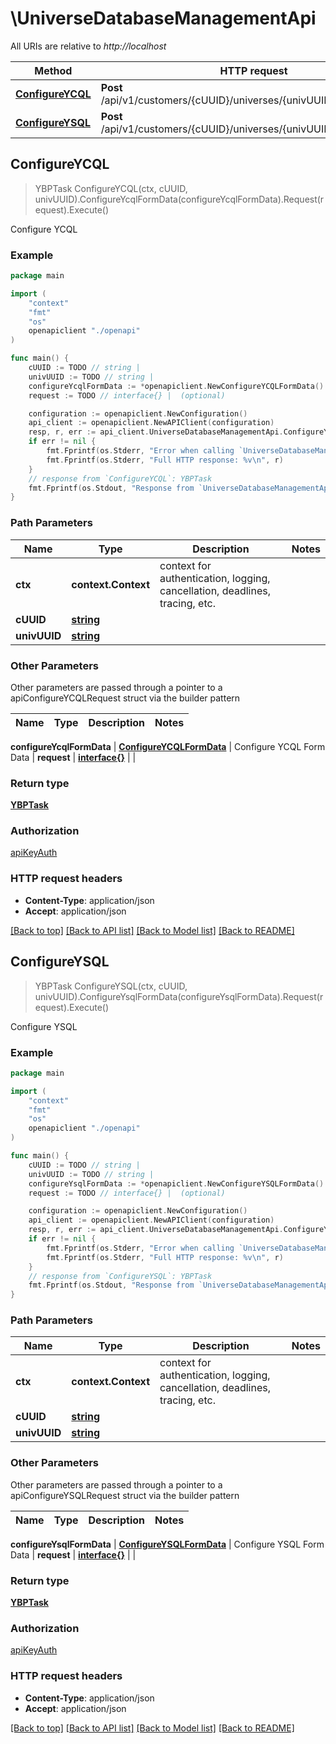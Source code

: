 # \UniverseDatabaseManagementApi

All URIs are relative to *http://localhost*

Method | HTTP request | Description
------------- | ------------- | -------------
[**ConfigureYCQL**](UniverseDatabaseManagementApi.md#ConfigureYCQL) | **Post** /api/v1/customers/{cUUID}/universes/{univUUID}/configure/ycql | Configure YCQL
[**ConfigureYSQL**](UniverseDatabaseManagementApi.md#ConfigureYSQL) | **Post** /api/v1/customers/{cUUID}/universes/{univUUID}/configure/ysql | Configure YSQL



## ConfigureYCQL

> YBPTask ConfigureYCQL(ctx, cUUID, univUUID).ConfigureYcqlFormData(configureYcqlFormData).Request(request).Execute()

Configure YCQL



### Example

```go
package main

import (
    "context"
    "fmt"
    "os"
    openapiclient "./openapi"
)

func main() {
    cUUID := TODO // string | 
    univUUID := TODO // string | 
    configureYcqlFormData := *openapiclient.NewConfigureYCQLFormData() // ConfigureYCQLFormData | Configure YCQL Form Data
    request := TODO // interface{} |  (optional)

    configuration := openapiclient.NewConfiguration()
    api_client := openapiclient.NewAPIClient(configuration)
    resp, r, err := api_client.UniverseDatabaseManagementApi.ConfigureYCQL(context.Background(), cUUID, univUUID).ConfigureYcqlFormData(configureYcqlFormData).Request(request).Execute()
    if err != nil {
        fmt.Fprintf(os.Stderr, "Error when calling `UniverseDatabaseManagementApi.ConfigureYCQL``: %v\n", err)
        fmt.Fprintf(os.Stderr, "Full HTTP response: %v\n", r)
    }
    // response from `ConfigureYCQL`: YBPTask
    fmt.Fprintf(os.Stdout, "Response from `UniverseDatabaseManagementApi.ConfigureYCQL`: %v\n", resp)
}
```

### Path Parameters


Name | Type | Description  | Notes
------------- | ------------- | ------------- | -------------
**ctx** | **context.Context** | context for authentication, logging, cancellation, deadlines, tracing, etc.
**cUUID** | [**string**](.md) |  | 
**univUUID** | [**string**](.md) |  | 

### Other Parameters

Other parameters are passed through a pointer to a apiConfigureYCQLRequest struct via the builder pattern


Name | Type | Description  | Notes
------------- | ------------- | ------------- | -------------


 **configureYcqlFormData** | [**ConfigureYCQLFormData**](ConfigureYCQLFormData.md) | Configure YCQL Form Data | 
 **request** | [**interface{}**](interface{}.md) |  | 

### Return type

[**YBPTask**](YBPTask.md)

### Authorization

[apiKeyAuth](../README.md#apiKeyAuth)

### HTTP request headers

- **Content-Type**: application/json
- **Accept**: application/json

[[Back to top]](#) [[Back to API list]](../README.md#documentation-for-api-endpoints)
[[Back to Model list]](../README.md#documentation-for-models)
[[Back to README]](../README.md)


## ConfigureYSQL

> YBPTask ConfigureYSQL(ctx, cUUID, univUUID).ConfigureYsqlFormData(configureYsqlFormData).Request(request).Execute()

Configure YSQL



### Example

```go
package main

import (
    "context"
    "fmt"
    "os"
    openapiclient "./openapi"
)

func main() {
    cUUID := TODO // string | 
    univUUID := TODO // string | 
    configureYsqlFormData := *openapiclient.NewConfigureYSQLFormData() // ConfigureYSQLFormData | Configure YSQL Form Data
    request := TODO // interface{} |  (optional)

    configuration := openapiclient.NewConfiguration()
    api_client := openapiclient.NewAPIClient(configuration)
    resp, r, err := api_client.UniverseDatabaseManagementApi.ConfigureYSQL(context.Background(), cUUID, univUUID).ConfigureYsqlFormData(configureYsqlFormData).Request(request).Execute()
    if err != nil {
        fmt.Fprintf(os.Stderr, "Error when calling `UniverseDatabaseManagementApi.ConfigureYSQL``: %v\n", err)
        fmt.Fprintf(os.Stderr, "Full HTTP response: %v\n", r)
    }
    // response from `ConfigureYSQL`: YBPTask
    fmt.Fprintf(os.Stdout, "Response from `UniverseDatabaseManagementApi.ConfigureYSQL`: %v\n", resp)
}
```

### Path Parameters


Name | Type | Description  | Notes
------------- | ------------- | ------------- | -------------
**ctx** | **context.Context** | context for authentication, logging, cancellation, deadlines, tracing, etc.
**cUUID** | [**string**](.md) |  | 
**univUUID** | [**string**](.md) |  | 

### Other Parameters

Other parameters are passed through a pointer to a apiConfigureYSQLRequest struct via the builder pattern


Name | Type | Description  | Notes
------------- | ------------- | ------------- | -------------


 **configureYsqlFormData** | [**ConfigureYSQLFormData**](ConfigureYSQLFormData.md) | Configure YSQL Form Data | 
 **request** | [**interface{}**](interface{}.md) |  | 

### Return type

[**YBPTask**](YBPTask.md)

### Authorization

[apiKeyAuth](../README.md#apiKeyAuth)

### HTTP request headers

- **Content-Type**: application/json
- **Accept**: application/json

[[Back to top]](#) [[Back to API list]](../README.md#documentation-for-api-endpoints)
[[Back to Model list]](../README.md#documentation-for-models)
[[Back to README]](../README.md)

